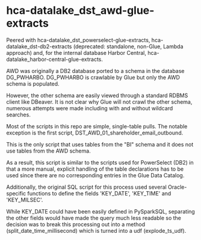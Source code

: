# hca-datalake_dst_awd-glue-extracts

Peered with hca-datalake_dst_powerselect-glue-extracts, hca-datalake_dst-db2-extracts (deprecated: standalone, non-Glue, Lambda approach) and, for the internal database Harbor Central, hca-datalake_harbor-central-glue-extracts.

AWD was originally a DB2 database ported to a schema in the database DG_PWHARBO. DG_PWHARBO is crawlable by Glue but only the AWD schema is populated.

However, the other schema are easily viewed through a standard RDBMS client like DBeaver. It is not clear why Glue will not crawl the other schema, numerous attempts were made including with and without wildcard searches.

Most of the scripts in this repo are simple, single-table pulls. The notable exception is the first script, DST_AWD_01_shareholder_email_outbound.

This is the only script that uses tables from the "BI" schema and it does not use tables from the AWD schema.

As a result, this script is similar to the scripts used for PowerSelect (DB2) in that a more manual, explicit handling of the table declarations has to be used since there are no corresponding entries in the Glue Data Catalog.

Additionally, the original SQL script for this process used several Oracle-specific functions to define the fields 'KEY_DATE', 'KEY_TIME' and 'KEY_MILSEC'.

While KEY_DATE could have been easily defined in PySparkSQL, separating the other fields would have made the query much less readable so the decision was to break this processing out into a method (split_date_time_millisecond) which is turned into a udf (explode_ts_udf). 


